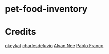 # pet-food-inventory

# Credits

[okeykat](https://unsplash.com/@okeykat)
[charlesdeluvio](https://unsplash.com/@charlesdeluvio)
[Alvan Nee](https://unsplash.com/@alvannee)
[Pablo Franco](https://unsplash.com/@pablizzio24)
